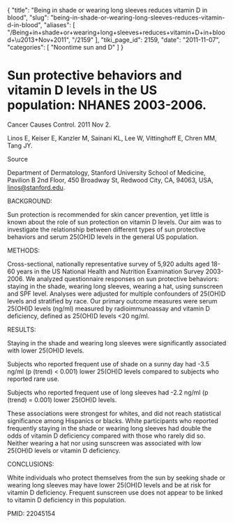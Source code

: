 {
  "title": "Being in shade or wearing long sleeves reduces vitamin D in blood",
  "slug": "being-in-shade-or-wearing-long-sleeves-reduces-vitamin-d-in-blood",
  "aliases": [
    "/Being+in+shade+or+wearing+long+sleeves+reduces+vitamin+D+in+blood+\u2013+Nov+2011",
    "/2159"
  ],
  "tiki_page_id": 2159,
  "date": "2011-11-07",
  "categories": [
    "Noontime sun and D"
  ]
}


# Sun protective behaviors and vitamin D levels in the US population: NHANES 2003-2006.

Cancer Causes Control. 2011 Nov 2. 

Linos E, Keiser E, Kanzler M, Sainani KL, Lee W, Vittinghoff E, Chren MM, Tang JY.

Source

Department of Dermatology, Stanford University School of Medicine, Pavilion B 2nd Floor, 450 Broadway St, Redwood City, CA, 94063, USA, linos@stanford.edu.

BACKGROUND:

Sun protection is recommended for skin cancer prevention, yet little is known about the role of sun protection on vitamin D levels. Our aim was to investigate the relationship between different types of sun protective behaviors and serum 25(OH)D levels in the general US population.

METHODS:

Cross-sectional, nationally representative survey of 5,920 adults aged 18-60 years in the US National Health and Nutrition Examination Survey 2003-2006. We analyzed questionnaire responses on sun protective behaviors: staying in the shade, wearing long sleeves, wearing a hat, using sunscreen and SPF level. Analyses were adjusted for multiple confounders of 25(OH)D levels and stratified by race. Our primary outcome measures were serum 25(OH)D levels (ng/ml) measured by radioimmunoassay and vitamin D deficiency, defined as 25(OH)D levels <20 ng/ml.

RESULTS:

Staying in the shade and wearing long sleeves were significantly associated with lower 25(OH)D levels. 

Subjects who reported frequent use of shade on a sunny day had -3.5 ng/ml (p (trend) < 0.001) lower 25(OH)D levels compared to subjects who reported rare use. 

Subjects who reported frequent use of long sleeves had -2.2 ng/ml (p (trend) = 0.001) lower 25(OH)D levels. 

These associations were strongest for whites, and did not reach statistical significance among Hispanics or blacks. White participants who reported frequently staying in the shade or wearing long sleeves had double the odds of vitamin D deficiency compared with those who rarely did so. Neither wearing a hat nor using sunscreen was associated with low 25(OH)D levels or vitamin D deficiency.

CONCLUSIONS:

White individuals who protect themselves from the sun by seeking shade or wearing long sleeves may have lower 25(OH)D levels and be at risk for vitamin D deficiency. Frequent sunscreen use does not appear to be linked to vitamin D deficiency in this population.

PMID: 22045154

